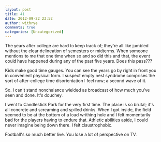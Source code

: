 ```yaml
---
layout: post
title: 41
date: 2012-09-22 23:52
author: withrye
comments: true
categories: [Uncategorized]
---
```

<span id="dropcap">T</span>he years after college are hard to keep track of; they're all like jumbled without the clear delineation of semesters or midterms. When someone mentions to me that one time when so and so did this and that, the event could have happened during any of the past five years. Does this pass???

Kids make good time gauges. You can see the years go by right in front you in convenient physical form. I suspect empty nest syndrome comprises the sort of after-college time disorientation I feel now; a second wave of it.

So. I can't stand nonchalance wielded as broadcast of how much you've seen and done. It's douchey.

I went to Candlestick Park for the very first time. The place is so brutal; it's all concrete and screaming and spilled drinks. When I got inside, the field seemed to be at the bottom of a loud writhing hole and I felt momentarily bad for the players having to endure that. Athletic abilities aside, I could never imagine being down there. I felt claustrophobic.

Football's so much better live. You lose a lot of perspective on TV. 


